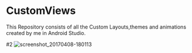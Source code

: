 # CustomViews

This Repository consists of all the Custom Layouts,themes and animations created by me in Android Studio.

#2
![screenshot_20170408-180113](https://cloud.githubusercontent.com/assets/16780496/24834846/eee183ca-1d0d-11e7-8619-c1b6e2a06e9c.png)
